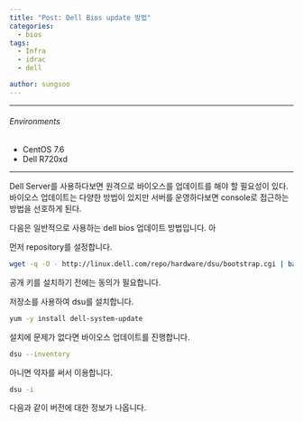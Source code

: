 ```yaml
---
title: "Post: Dell Bios update 방법"
categories:
  - bios
tags:
  - Infra
  - idrac
  - dell

author: sungsoo
---
```


***

###### Environments
 - CentOS 7.6
 - Dell R720xd

***

Dell Server를 사용하다보면 원격으로 바이오스를 업데이트를 해야 할 필요성이 있다. 바이오스 업데이트는 다양한 방법이 있지만 서버를 운영하다보면 console로 접근하는 방법을 선호하게 된다.

다음은 일반적으로 사용하는 dell bios 업데이트 방법입니다. 아

먼저 repository를 설정합니다. 

```bash
wget -q -O - http://linux.dell.com/repo/hardware/dsu/bootstrap.cgi | bash
```
공개 키를 설치하기 전에는 동의가 필요합니다. 



저장소를 사용하여 dsu를 설치합니다. 

```bash
yum -y install dell-system-update
```



설치에 문제가 없다면 바이오스 업데이트를 진행합니다. 

```bash
dsu --inventory 
```

아니면 약자를 써서 이용합니다. 

```bash
dsu -i
```

다음과 같이 버전에 대한 정보가 나옵니다. 

